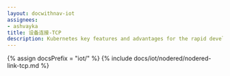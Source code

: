 ```yaml
---
layout: docwithnav-iot
assignees:
- ashvayka
title: 设备连接-TCP
description: Kubernetes key features and advantages for the rapid development of IoT projects and applications.
---
```


{% assign docsPrefix = "iot/" %}
{% include docs/iot/nodered/nodered-link-tcp.md %}

